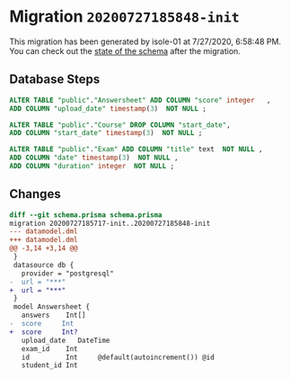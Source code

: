# Migration `20200727185848-init`

This migration has been generated by isole-01 at 7/27/2020, 6:58:48 PM.
You can check out the [state of the schema](./schema.prisma) after the migration.

## Database Steps

```sql
ALTER TABLE "public"."Answersheet" ADD COLUMN "score" integer   ,
ADD COLUMN "upload_date" timestamp(3)  NOT NULL ;

ALTER TABLE "public"."Course" DROP COLUMN "start_date",
ADD COLUMN "start_date" timestamp(3)  NOT NULL ;

ALTER TABLE "public"."Exam" ADD COLUMN "title" text  NOT NULL ,
ADD COLUMN "date" timestamp(3)  NOT NULL ,
ADD COLUMN "duration" integer  NOT NULL ;
```

## Changes

```diff
diff --git schema.prisma schema.prisma
migration 20200727185717-init..20200727185848-init
--- datamodel.dml
+++ datamodel.dml
@@ -3,14 +3,14 @@
 }
 datasource db {
   provider = "postgresql"
-  url = "***"
+  url = "***"
 }
 model Answersheet {
   answers    Int[]
-  score     Int
+  score     Int?
   upload_date   DateTime
   exam_id    Int
   id         Int     @default(autoincrement()) @id
   student_id Int
```


